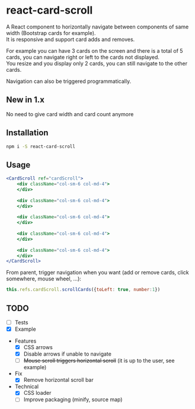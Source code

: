# react-card-scroll
A React component to horizontally navigate between components of same width (Bootstrap cards for example).  
It is responsive and support card adds and removes.


For example you can have 3 cards on the screen and there is a total of 5 cards, you can navigate right or left to the cards not displayed.  
You resize and you display only 2 cards, you can still navigate to the other cards.

Navigation can also be triggered programmatically.

## New in 1.x
No need to give card width and card count anymore

## Installation
```bash
npm i -S react-card-scroll
```

## Usage

```jsx
<CardScroll ref="cardScroll">
    <div className="col-sm-6 col-md-4">
    </div>
    
    <div className="col-sm-6 col-md-4">
    </div>
    
    <div className="col-sm-6 col-md-4">
    </div>
    
    <div className="col-sm-6 col-md-4">
    </div>
    
    <div className="col-sm-6 col-md-4">
    </div>
</CardScroll>
```

From parent, trigger navigation when you want (add or remove cards, click somewhere, mouse wheel, ...):

```javascript
this.refs.cardScroll.scrollCards({toLeft: true, number:1})
```

## TODO
- [ ] Tests
- [x] Example
- Features
    - [x] CSS arrows
    - [x] Disable arrows if unable to navigate
    - [ ] ~~Mouse scroll triggers horizontal scroll~~ (it is up to the user, see example)
- Fix
    - [x] Remove horizontal scroll bar
- Technical
    - [x] CSS loader
    - [ ] Improve packaging (minify, source map)
